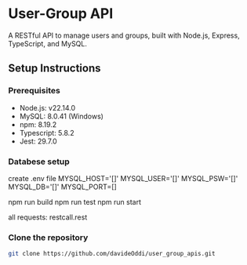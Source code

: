 # User-Group API

A RESTful API to manage users and groups, built with Node.js, Express, TypeScript, and MySQL.

## Setup Instructions

### Prerequisites

- Node.js: v22.14.0
- MySQL: 8.0.41 (Windows)
- npm: 8.19.2
- Typescript: 5.8.2
- Jest: 29.7.0

### Databese setup
create .env file
    MYSQL_HOST='[]'
    MYSQL_USER='[]'
    MYSQL_PSW='[]'
    MYSQL_DB='[]'
    MYSQL_PORT=[]

npm run build
npm run test
npm run start

all requests:
    restcall.rest

### Clone the repository

```bash
git clone https://github.com/davideOddi/user_group_apis.git
